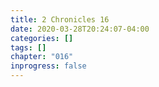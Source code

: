 ```yaml
---
title: 2 Chronicles 16
date: 2020-03-28T20:24:07-04:00
categories: []
tags: []
chapter: "016"
inprogress: false
---
```


